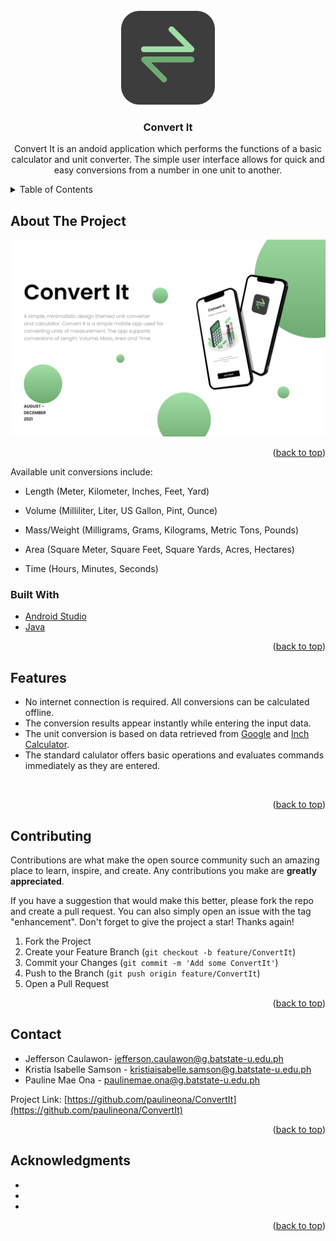 <div id="top"></div>

<!-- PROJECT LOGO -->
<br />
<div align="center">
  <a href="https://github.com/paulineona/ConvertIt">
    <img src="screenshots/logo.png" alt="Logo" width="150" height="150">
  </a>

<h3 align="center">Convert It</h3>

  <p align="center">
Convert It is an andoid application which performs the functions of a basic calculator and unit converter. The simple user interface allows for quick and easy conversions from a number in one unit to another.  
</div>



<!-- TABLE OF CONTENTS -->
<details>
  <summary>Table of Contents</summary>
  <ol>
    <li>
      <a href="#about">About The Project</a>
      <ul>
        <li><a href="#built-with">Built With</a></li>
      </ul>
    </li>
    <li><a href="#features">Features</a></li>
    <li><a href="#contributing">Contributing</a></li>
    <li><a href="#contact">Contact</a></li>
    <li><a href="#acknowledgments">Acknowledgments</a></li>
  </ol>
</details>


<div id="about">
  
<!-- ABOUT THE PROJECT -->
## About The Project
  
[![Product Name Screen Shot][product-screenshot]](https://example.com)

<p align="right">(<a href="#top">back to top</a>)</p>

Available unit conversions include:
* Length (Meter, Kilometer, Inches, Feet, Yard)
* Volume (Milliliter, Liter, US Gallon, Pint, Ounce)
* Mass/Weight (Milligrams, Grams, Kilograms, Metric Tons, Pounds)
* Area (Square Meter, Square Feet, Square Yards, Acres, Hectares)
* Time (Hours, Minutes, Seconds)

  <div id="built-with">
### Built With

* [Android Studio](https://developer.android.com/)
* [Java](https://www.java.com/en/)

<p align="right">(<a href="#top">back to top</a>)</p>

  </div>
</div>


<div id="features">
  
<!-- FEATURES -->
## Features

* No internet connection is required. All conversions can be calculated offline.
* The conversion results appear instantly while entering the input data.
* The unit conversion is based on data retrieved from <a href="https://www.google.com/">Google</a> and <a href="https://www.inchcalculator.com/">Inch Calculator</a>.
* The standard calulator offers basic operations and evaluates commands immediately as they are entered.
  
<p align="middle">
  
  <img src="" width="25%"/>

  <img src="" width="25%"/>

  <img src="" width="25%"/>
</p>


<p align="right">(<a href="#top">back to top</a>)</p>
  
</div>

<div id="contributing">
  
<!-- CONTRIBUTING -->
## Contributing

Contributions are what make the open source community such an amazing place to learn, inspire, and create. Any contributions you make are **greatly appreciated**.

If you have a suggestion that would make this better, please fork the repo and create a pull request. You can also simply open an issue with the tag "enhancement".
Don't forget to give the project a star! Thanks again!

1. Fork the Project
2. Create your Feature Branch (`git checkout -b feature/ConvertIt`)
3. Commit your Changes (`git commit -m 'Add some ConvertIt'`)
4. Push to the Branch (`git push origin feature/ConvertIt`)
5. Open a Pull Request

<p align="right">(<a href="#top">back to top</a>)</p>

</div>

<div id="contact">
  
<!-- CONTACT -->
## Contact

* Jefferson Caulawon- jefferson.caulawon@g.batstate-u.edu.ph
* Kristia Isabelle Samson - kristiaisabelle.samson@g.batstate-u.edu.ph
* Pauline Mae Ona - paulinemae.ona@g.batstate-u.edu.ph

Project Link: [https://github.com/paulineona/ConvertIt](https://github.com/paulineona/ConvertIt)

<p align="right">(<a href="#top">back to top</a>)</p>

</div>

<div id="acknowledgements">
  
<!-- ACKNOWLEDGMENTS -->
## Acknowledgments

* []()
* []()
* []()

<p align="right">(<a href="#top">back to top</a>)</p>


</div>

<!-- MARKDOWN LINKS & IMAGES -->
[product-screenshot]: screenshots/about.png


